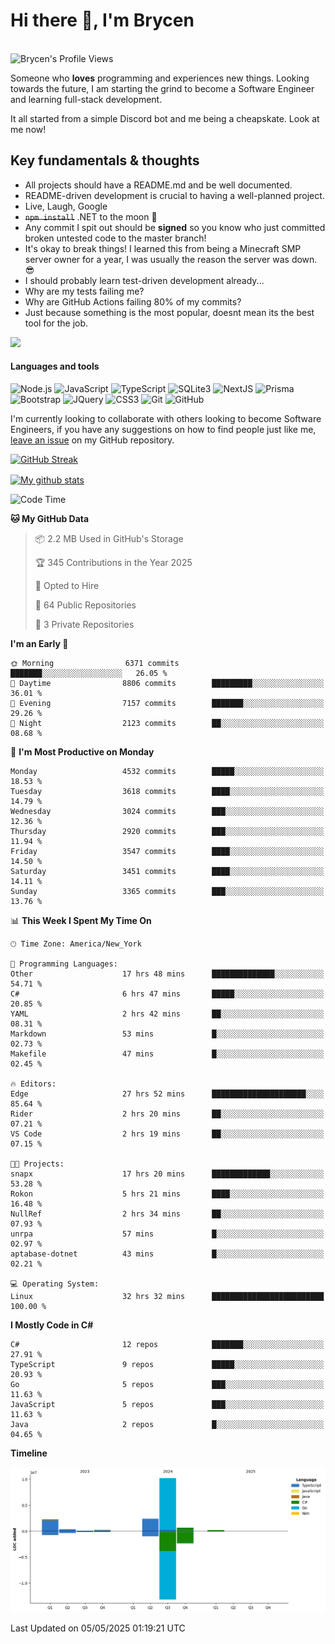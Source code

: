 # Hi there 👋, I'm Brycen

<br>
<img src="https://komarev.com/ghpvc/?username=BrycensRanch" alt="Brycen's Profile Views" />

Someone who **loves** programming and experiences new things. Looking towards the future, I am starting the grind to become a Software Engineer and learning full-stack development.

It all started from a simple Discord bot and me being a cheapskate. Look at me now!

## Key fundamentals & thoughts

- All projects should have a README.md and be well documented.
- README-driven development is crucial to having a well-planned project.
- Live, Laugh, Google
- ~~`npm install`~~ .NET to the moon 🚀
- Any commit I spit out should be **signed** so you know who just committed broken untested code to the master branch!
- It's okay to break things! I learned this from being a Minecraft SMP server owner for a year, I was usually the reason the server was down. 😎
- I should probably learn test-driven development already...
- Why are my tests failing me?
- Why are GitHub Actions failing 80% of my commits? 
- Just because something is the most popular, doesnt mean its the best tool for the job.

<img src="https://res.cloudinary.com/practicaldev/image/fetch/s--OoBLh7-Q--/c_limit%2Cf_auto%2Cfl_progressive%2Cq_auto%2Cw_880/https://cdn-images-1.medium.com/max/1614/1%2A8BlqJ8lNVZzuRjAg1mZ50w.png" height="400"/>

<h4>Languages and tools</h4>
<p>
  <img src="https://img.shields.io/badge/node.js%20-%2343853D.svg?&style=for-the-badge&logo=node.js&logoColor=white" alt="Node.js" />
  <img src="https://img.shields.io/badge/javascript%20-%23323330.svg?&style=for-the-badge&logo=javascript&logoColor=%23F7DF1E" alt="JavaScript" />
  <img src="https://img.shields.io/badge/typescript%20-%23323330.svg?&style=for-the-badge&logo=typescript&logoColor=#3467eb" alt="TypeScript" />
  <img src="https://img.shields.io/badge/sqlite3%20-%23323330.svg?&style=for-the-badge&logo=sqlite&logoColor=#3467eb" alt="SQLite3" />
  <img src="https://img.shields.io/badge/Next.JS%20-%23323330.svg?&style=for-the-badge&logo=next.js&logoColor=#3467eb" alt="NextJS" />
  <img src="https://img.shields.io/badge/Prisma%20-%23323330.svg?&style=for-the-badge&logo=prisma&logoColor=#3467eb" alt="Prisma" />
  <img src="https://img.shields.io/badge/bootstrap%20-%23323330.svg?&style=for-the-badge&logo=bootstrap" alt="Bootstrap" />
  <img src="https://img.shields.io/badge/jquery%20-%23323330.svg?&style=for-the-badge&logo=jquery" alt="JQuery" />
  <img src="https://img.shields.io/badge/css3%20-%23323330.svg?&style=for-the-badge&logo=css3" alt="CSS3" />
  <img src="https://img.shields.io/badge/git%20-%23323330.svg?&style=for-the-badge&logo=git" alt="Git" />
  <img src="https://img.shields.io/badge/github%20-%23323330.svg?&style=for-the-badge&logo=github" alt="GitHub" />
</p>

 I'm currently looking to collaborate with others looking to become Software Engineers, if you have any suggestions on how to find people just like me, [leave an issue](https://github.com/BrycensRanch/BrycensRanch/issues/new) on my GitHub repository.
 
 <p><a href="https://git.io/streak-stats"><img src=https://github-readme-streak-stats-eight.vercel.app?user=BrycensRanch&amp;theme=dark&amp;hide_border=true&fire=EB5454&amp;ring=0CEB19" alt="GitHub Streak"></a></p>

<a href="https://github.com/anuraghazra/github-readme-stats">
  <img align="center" src="https://github-readme-stats.anuraghazra1.vercel.app/api?username=BrycensRanch&show_icons=true&line_height=27&include_all_commits=true" alt="My github stats" />
</a>

<!--START_SECTION:waka-->
![Code Time](http://img.shields.io/badge/Code%20Time-1%2C986%20hrs%2050%20mins-blue)

**🐱 My GitHub Data** 

> 📦 2.2 MB Used in GitHub's Storage 
 > 
> 🏆 345 Contributions in the Year 2025
 > 
> 💼 Opted to Hire
 > 
> 📜 64 Public Repositories 
 > 
> 🔑 3 Private Repositories 
 > 
**I'm an Early 🐤** 

```text
🌞 Morning                6371 commits        ███████░░░░░░░░░░░░░░░░░░   26.05 % 
🌆 Daytime                8806 commits        █████████░░░░░░░░░░░░░░░░   36.01 % 
🌃 Evening                7157 commits        ███████░░░░░░░░░░░░░░░░░░   29.26 % 
🌙 Night                  2123 commits        ██░░░░░░░░░░░░░░░░░░░░░░░   08.68 % 
```
📅 **I'm Most Productive on Monday** 

```text
Monday                   4532 commits        █████░░░░░░░░░░░░░░░░░░░░   18.53 % 
Tuesday                  3618 commits        ████░░░░░░░░░░░░░░░░░░░░░   14.79 % 
Wednesday                3024 commits        ███░░░░░░░░░░░░░░░░░░░░░░   12.36 % 
Thursday                 2920 commits        ███░░░░░░░░░░░░░░░░░░░░░░   11.94 % 
Friday                   3547 commits        ████░░░░░░░░░░░░░░░░░░░░░   14.50 % 
Saturday                 3451 commits        ████░░░░░░░░░░░░░░░░░░░░░   14.11 % 
Sunday                   3365 commits        ███░░░░░░░░░░░░░░░░░░░░░░   13.76 % 
```


📊 **This Week I Spent My Time On** 

```text
🕑︎ Time Zone: America/New_York

💬 Programming Languages: 
Other                    17 hrs 48 mins      ██████████████░░░░░░░░░░░   54.71 % 
C#                       6 hrs 47 mins       █████░░░░░░░░░░░░░░░░░░░░   20.85 % 
YAML                     2 hrs 42 mins       ██░░░░░░░░░░░░░░░░░░░░░░░   08.31 % 
Markdown                 53 mins             █░░░░░░░░░░░░░░░░░░░░░░░░   02.73 % 
Makefile                 47 mins             █░░░░░░░░░░░░░░░░░░░░░░░░   02.45 % 

🔥 Editors: 
Edge                     27 hrs 52 mins      █████████████████████░░░░   85.64 % 
Rider                    2 hrs 20 mins       ██░░░░░░░░░░░░░░░░░░░░░░░   07.21 % 
VS Code                  2 hrs 19 mins       ██░░░░░░░░░░░░░░░░░░░░░░░   07.15 % 

🐱‍💻 Projects: 
snapx                    17 hrs 20 mins      █████████████░░░░░░░░░░░░   53.28 % 
Rokon                    5 hrs 21 mins       ████░░░░░░░░░░░░░░░░░░░░░   16.48 % 
NullRef                  2 hrs 34 mins       ██░░░░░░░░░░░░░░░░░░░░░░░   07.93 % 
unrpa                    57 mins             █░░░░░░░░░░░░░░░░░░░░░░░░   02.97 % 
aptabase-dotnet          43 mins             █░░░░░░░░░░░░░░░░░░░░░░░░   02.21 % 

💻 Operating System: 
Linux                    32 hrs 32 mins      █████████████████████████   100.00 % 
```

**I Mostly Code in C#** 

```text
C#                       12 repos            ███████░░░░░░░░░░░░░░░░░░   27.91 % 
TypeScript               9 repos             █████░░░░░░░░░░░░░░░░░░░░   20.93 % 
Go                       5 repos             ███░░░░░░░░░░░░░░░░░░░░░░   11.63 % 
JavaScript               5 repos             ███░░░░░░░░░░░░░░░░░░░░░░   11.63 % 
Java                     2 repos             █░░░░░░░░░░░░░░░░░░░░░░░░   04.65 % 
```



**Timeline**

![Lines of Code chart](https://raw.githubusercontent.com/BrycensRanch/BrycensRanch/main/assets/bar_graph.png)


 Last Updated on 05/05/2025 01:19:21 UTC
<!--END_SECTION:waka-->

<!--
**BrycensRanch/BrycensRanch** is a ✨ _special_ ✨ repository because its `README.md` (this file) appears on your GitHub profile.

Here are some ideas to get you started:

- 🔭 I’m currently working on ...
- 🌱 I’m currently learning ...
- 👯 I’m looking to collaborate on ...
- 🤔 I’m looking for help with ...
- 💬 Ask me about ...
- 📫 How to reach me: ...
- 😄 Pronouns: ...
- ⚡ Fun fact: ...
-->

